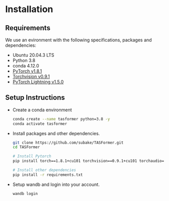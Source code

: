 # Installation

## Requirements

We use an evironment with the following specifications, packages and dependencies:

- Ubuntu 20.04.3 LTS
- Python 3.8
- conda 4.12.0
- [PyTorch v1.8.1](https://pytorch.org/get-started/previous-versions/)
- [Torchvision v0.9.1](https://pytorch.org/get-started/previous-versions/)
- [PyTorch Lightning v1.5.0](https://pytorch-lightning.readthedocs.io/en/stable/)

## Setup Instructions

- Create a conda environment
  
  ```bash
  conda create --name tasformer python=3.8 -y
  conda activate tasformer
  ```

- Install packages and other dependencies.

  ```bash
  git clone https://github.com/subake/TASFormer.git
  cd TASFormer

  # Install Pytorch
  pip install torch==1.8.1+cu101 torchvision==0.9.1+cu101 torchaudio==0.8.1 -f https://download.pytorch.org/whl/torch_stable.html

  # Install other dependencies
  pip install -r requirements.txt
  ```

- Setup wandb and login into your account.

  ```bash
  wandb login
  ```